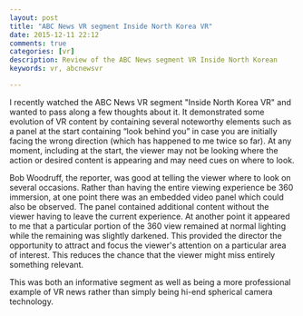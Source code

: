 ```yaml
---
layout: post
title: "ABC News VR segment Inside North Korea VR"
date: 2015-12-11 22:12
comments: true
categories: [vr]
description: Review of the ABC News segment VR Inside North Korean
keywords: vr, abcnewsvr

---
```


I recently watched the ABC News VR segment "Inside North Korea VR" and wanted to pass along a few thoughts about it.
It demonstrated some evolution of VR content by containing several noteworthy elements such as a panel at the start containing “look behind you” in case you are initially facing the wrong direction (which has happened to me twice so far).
At any moment, including at the start, the viewer may not be looking where the action or desired content is appearing and may need cues on where to look.

Bob Woodruff, the reporter, was good at telling the viewer where to look on several occasions.
Rather than having the entire viewing experience be 360 immersion, at one point there was an embedded video panel which could also be observed.
The panel contained additional content without the viewer having to leave the current experience.
At another point it appeared to me that a particular portion of the 360 view remained at normal lighting while the remaining was slightly darkened.
This provided the director the opportunity to attract and focus the viewer's attention on a particular area of interest.
This reduces the chance that the viewer might miss entirely something relevant.

This was both an informative segment as well as being a more professional example of VR news rather than simply being hi-end spherical camera technology.
